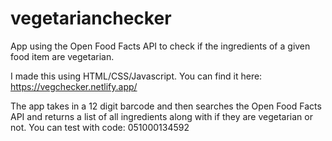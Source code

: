 # vegetarianchecker
 App using the Open Food Facts API to check if the ingredients of a given food item are vegetarian. 

I made this using HTML/CSS/Javascript. You can find it here: https://vegchecker.netlify.app/

The app takes in a 12 digit barcode and then searches the Open Food Facts API and returns a list of all ingredients along with if they are vegetarian or not. You can test with code: 051000134592 


